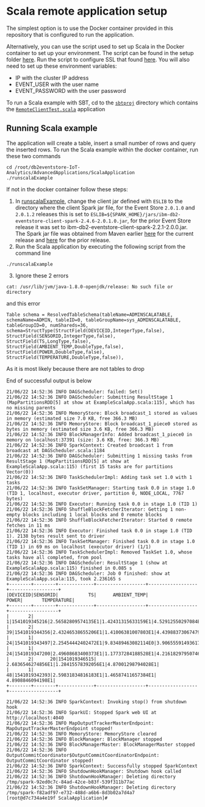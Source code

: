 # Scala remote application setup

The simplest option is to use the Docker container provided in this repository that is configured to run the application. 

Alternatively, you can use the script used to set up Scala in the Docker container to set up your environment. The script can be found in the setup folder [here](https://github.com/IBMProjectEventStore/db2eventstore-IoT-Analytics/blob/master/container/setup/setup-scala.sh).  Run the script to configure SSL that found [here](https://github.com/IBMProjectEventStore/db2eventstore-IoT-Analytics/blob/master/container/setup/setup-ssl.sh). You will also need to set up these environment variables: 

* IP with the cluster IP address
* EVENT_USER with the user name
* EVENT_PASSWORD with the user password

To run a Scala example with SBT, cd to the [`sbtproj`](sbtproj/README.md) directory which contains the [`RemoteClientTest.scala`](sbtproj/RemoteClientTest.scala) application

## Running Scala example

The application will create a table, insert a small number of rows and query the inserted rows. To run the Scala example within the docker container, run these two commands
```
cd /root/db2eventstore-IoT-Analytics/AdvancedApplications/ScalaApplication
./runscalaExample
```
If not in the docker container follow these steps: 
1. In [runscalaExample](runscalaExample), change the client jar defined with `ESLIB` to the directory where the client Spark jar file, for the Event Store `2.0.1.0` and `2.0.1.2` releases this is set to `ESLIB=${SPARK_HOME}/jars/ibm-db2-eventstore-client-spark-2.4.6-2.0.1.0.jar`, for the prior Event Store release it was set to ibm-db2-eventstore-client-spark-2.2.1-2.0.0.jar.  The Spark jar file was obtained from Maven earlier [here](https://mvnrepository.com/artifact/com.ibm.event/ibm-db2-eventstore-client-spark-2.4.6) for the current release and [here](https://mvnrepository.com/artifact/com.ibm.event/ibm-db2-eventstore-client-spark-2.2.1) for the prior release.
2. Run the Scala application by executing the following script from the command line

`./runscalaExample`

3. Ignore these 2 errors
```
cat: /usr/lib/jvm/java-1.8.0-openjdk/release: No such file or directory
```
and  this error
```
Table schema = ResolvedTableSchema(tableName=ADMINSCALATABLE, schemaName=ADMIN, tableID=0, tableGroupName=sys_ADMINSCALATABLE, tableGroupID=0, numShareds=36, schema=StructType(StructField(DEVICEID,IntegerType,false), StructField(SENSORID,IntegerType,false), StructField(TS,LongType,false), StructField(AMBIENT_TEMP,DoubleType,false), StructField(POWER,DoubleType,false), StructField(TEMPERATURE,DoubleType,false)),
```
As it is most likely because there are not tables to drop


End of successful output is below
```
21/06/22 14:52:36 INFO DAGScheduler: failed: Set()
21/06/22 14:52:36 INFO DAGScheduler: Submitting ResultStage 1 (MapPartitionsRDD[5] at show at ExampleScalaApp.scala:115), which has no missing parents
21/06/22 14:52:36 INFO MemoryStore: Block broadcast_1 stored as values in memory (estimated size 7.0 KB, free 366.3 MB)
21/06/22 14:52:36 INFO MemoryStore: Block broadcast_1_piece0 stored as bytes in memory (estimated size 3.6 KB, free 366.3 MB)
21/06/22 14:52:36 INFO BlockManagerInfo: Added broadcast_1_piece0 in memory on localhost:37391 (size: 3.6 KB, free: 366.3 MB)
21/06/22 14:52:36 INFO SparkContext: Created broadcast 1 from broadcast at DAGScheduler.scala:1184
21/06/22 14:52:36 INFO DAGScheduler: Submitting 1 missing tasks from ResultStage 1 (MapPartitionsRDD[5] at show at ExampleScalaApp.scala:115) (first 15 tasks are for partitions Vector(0))
21/06/22 14:52:36 INFO TaskSchedulerImpl: Adding task set 1.0 with 1 tasks
21/06/22 14:52:36 INFO TaskSetManager: Starting task 0.0 in stage 1.0 (TID 1, localhost, executor driver, partition 0, NODE_LOCAL, 7767 bytes)
21/06/22 14:52:36 INFO Executor: Running task 0.0 in stage 1.0 (TID 1)
21/06/22 14:52:36 INFO ShuffleBlockFetcherIterator: Getting 1 non-empty blocks including 1 local blocks and 0 remote blocks
21/06/22 14:52:36 INFO ShuffleBlockFetcherIterator: Started 0 remote fetches in 11 ms
21/06/22 14:52:36 INFO Executor: Finished task 0.0 in stage 1.0 (TID 1). 2138 bytes result sent to driver
21/06/22 14:52:36 INFO TaskSetManager: Finished task 0.0 in stage 1.0 (TID 1) in 69 ms on localhost (executor driver) (1/1)
21/06/22 14:52:36 INFO TaskSchedulerImpl: Removed TaskSet 1.0, whose tasks have all completed, from pool
21/06/22 14:52:36 INFO DAGScheduler: ResultStage 1 (show at ExampleScalaApp.scala:115) finished in 0.085 s
21/06/22 14:52:36 INFO DAGScheduler: Job 0 finished: show at ExampleScalaApp.scala:115, took 2.236165 s
+--------+--------+-------------+------------------+------------------+------------------+
|DEVICEID|SENSORID|           TS|      AMBIENT_TEMP|             POWER|       TEMPERATURE|
+--------+--------+-------------+------------------+------------------+------------------+
|       2|       1|1541019345216|2.56582809574135E1|1.42431315633159E1|4.52912550297084E1|
|       2|      39|1541019344356|2.43246538655206E1|1.41006381007803E1|4.43988373067479E1|
|       1|      24|1541019343497|2.25454442402472E1|9.83489463082114E0|3.90655591493617E1|
|       1|      24|1541019347200|2.49608683400373E1|1.17737284188528E1|4.21618297950746E1|
|       2|      20|1541019346515| 2.6836546274856E1|1.28415578392056E1|4.87001298794028E1|
|       1|      48|1541019342393|2.59831834816183E1|1.46587411657384E1| 4.8908846094198E1|
+--------+--------+-------------+------------------+------------------+------------------+

21/06/22 14:52:36 INFO SparkContext: Invoking stop() from shutdown hook
21/06/22 14:52:36 INFO SparkUI: Stopped Spark web UI at http://localhost:4040
21/06/22 14:52:36 INFO MapOutputTrackerMasterEndpoint: MapOutputTrackerMasterEndpoint stopped!
21/06/22 14:52:36 INFO MemoryStore: MemoryStore cleared
21/06/22 14:52:36 INFO BlockManager: BlockManager stopped
21/06/22 14:52:36 INFO BlockManagerMaster: BlockManagerMaster stopped
21/06/22 14:52:36 INFO OutputCommitCoordinator$OutputCommitCoordinatorEndpoint: OutputCommitCoordinator stopped!
21/06/22 14:52:36 INFO SparkContext: Successfully stopped SparkContext
21/06/22 14:52:36 INFO ShutdownHookManager: Shutdown hook called
21/06/22 14:52:36 INFO ShutdownHookManager: Deleting directory /tmp/spark-92ed0c7c-84ad-42ce-b83f-539f311b77ac
21/06/22 14:52:36 INFO ShutdownHookManager: Deleting directory /tmp/spark-f82adf97-e732-488d-a6b6-8d3b02a7d4a7
[root@d7c734a4e19f ScalaApplication]#

```
